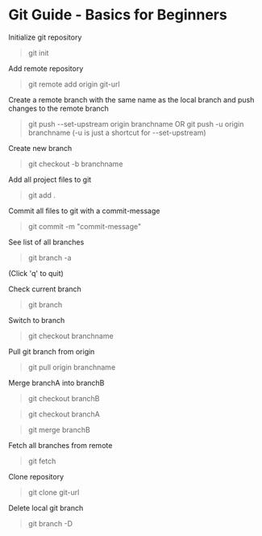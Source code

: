 # Git Guide - Basics for Beginners

Initialize git repository
> git init

Add remote repository
> git remote add origin git-url

Create a remote branch with the same name as the local branch and push changes to the remote branch
> git push --set-upstream origin branchname
OR
> git push -u origin branchname
(-u is just a shortcut for --set-upstream)

Create new branch
> git checkout -b branchname

Add all project files to git
> git add .

Commit all files to git with a commit-message
> git commit -m "commit-message"

See list of all branches
> git branch -a

(Click 'q' to quit)

Check current branch
> git branch

Switch to branch
> git checkout branchname

Pull git branch from origin
> git pull origin branchname

Merge branchA into branchB
> git checkout branchB

> git checkout branchA

> git merge branchB

Fetch all branches from remote
> git fetch

Clone repository
> git clone git-url

Delete local git branch
> git branch -D <branchname>
  
